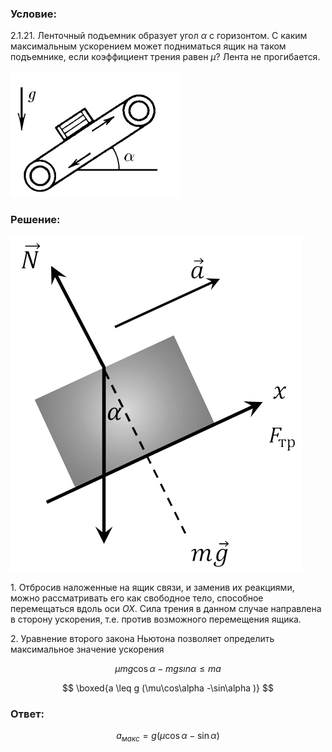 ###  Условие:

$2.1.21.$ Ленточный подъемник образует угол $\alpha$ с горизонтом. С каким максимальным ускорением может подниматься ящик на таком подъемнике, если коэффициент трения равен $\mu$? Лента не прогибается.

![ К задаче 2.1.21 |271x202, 31%](../../img/2.1.21/statement.png)

###  Решение:

![ Силы действующие на ящик |466x536, 31%](../../img/2.1.21/sol.png)

1\. Отбросив наложенные на ящик связи, и заменив их реакциями, можно рассматривать его как свободное тело, способное перемещаться вдоль оси $ОХ$. Сила трения в данном случае направлена в сторону ускорения, т.е. против возможного перемещения ящика.

2\. Уравнение второго закона Ньютона позволяет определить максимальное значение ускорения

$$
\mu mg \cos\alpha -mg sın \alpha\leq ma
$$

$$
\boxed{a \leq g (\mu\cos\alpha -\sin\alpha )}
$$

###  Ответ:

$$
a_{макс} = g(\mu\cos\alpha − \sin\alpha )
$$